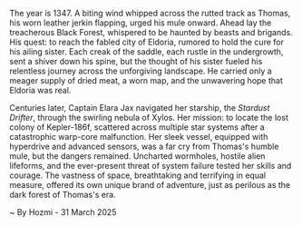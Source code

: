 
The year is 1347.  A biting wind whipped across the rutted track as Thomas, his worn leather jerkin flapping, urged his mule onward.  Ahead lay the treacherous Black Forest, whispered to be haunted by beasts and brigands.  His quest: to reach the fabled city of Eldoria, rumored to hold the cure for his ailing sister.  Each creak of the saddle, each rustle in the undergrowth, sent a shiver down his spine, but the thought of his sister fueled his relentless journey across the unforgiving landscape.  He carried only a meager supply of dried meat, a worn map, and the unwavering hope that Eldoria was real.


Centuries later, Captain Elara Jax navigated her starship, the *Stardust Drifter*, through the swirling nebula of Xylos.  Her mission: to locate the lost colony of Kepler-186f, scattered across multiple star systems after a catastrophic warp-core malfunction.  Her sleek vessel, equipped with hyperdrive and advanced sensors, was a far cry from Thomas's humble mule, but the dangers remained.  Uncharted wormholes, hostile alien lifeforms, and the ever-present threat of system failure tested her skills and courage.  The vastness of space, breathtaking and terrifying in equal measure, offered its own unique brand of adventure, just as perilous as the dark forest of Thomas's era.

~ By Hozmi - 31 March 2025

